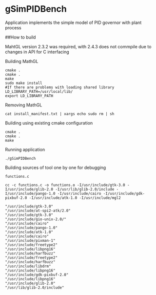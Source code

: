 gSimPIDBench
============

Application implements the simple model of PID governor with plant process 

##How to build

MahtGL version 2.3.2 was required, with 2.4.3 does not commpile due to changes in API for C interfacing

Building MathGL
~~~
cmake .
cmake .
make
sudo make install
#If there are problems with loading shared library
LD_LIBRARY_PATH=/usr/local/lib/
export LD_LIBRARY_PATH
~~~
Removing MathGL
~~~
cat install_manifest.txt | xargs echo sudo rm | sh
~~~
Building using existing cmake configuration
~~~
cmake .
cmake .
make
~~~
Running application
~~~
./gSimPIDBench 
~~~
Building sources of tool one by one for debugging
~~~
functions.c

cc -c functions.c -o functions.o -I/usr/include/gtk-3.0 -I/usr/include/glib-2.0 -I/usr/lib/glib-2.0/include -I/usr/include/pango-1.0 -I/usr/include/cairo -I/usr/include/gdk-pixbuf-2.0 -I/usr/include/atk-1.0 -I/usr/include/mgl2

"/usr/include/gtk-3.0"
"/usr/include/at-spi2-atk/2.0"
"/usr/include/gtk-3.0"
"/usr/include/gio-unix-2.0/"
"/usr/include/cairo"
"/usr/include/pango-1.0"
"/usr/include/atk-1.0"
"/usr/include/cairo"
"/usr/include/pixman-1"
"/usr/include/freetype2"
"/usr/include/libpng16"
"/usr/include/harfbuzz"
"/usr/include/freetype2"
"/usr/include/harfbuzz"
"/usr/include/libdrm"
"/usr/include/libpng16"
"/usr/include/gdk-pixbuf-2.0"
"/usr/include/libpng16"
"/usr/include/glib-2.0"
"/usr/lib/glib-2.0/include"
~~~